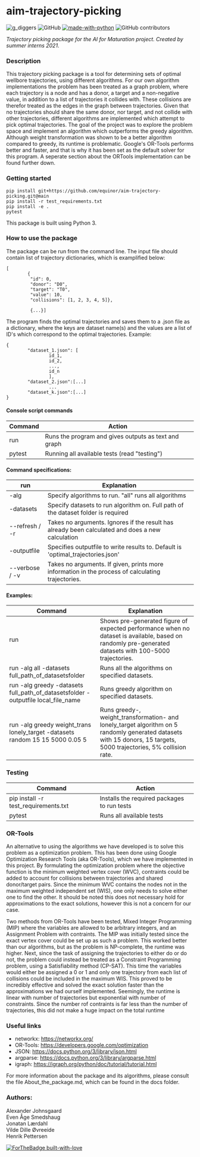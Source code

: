 # aim-trajectory-picking
![g_diggers](https://img.shields.io/badge/gold-diggers-yellow)
![GitHub](https://img.shields.io/github/license/Vildeeide/aim-trajectory-picking)
[![made-with-python](https://img.shields.io/badge/Made%20with-Python-1f425f.svg)](https://www.python.org/)
![GitHub contributors](https://img.shields.io/github/contributors/equinor/aim-trajectory-picking)

<em>Trajectory picking package for the AI for Maturation project. Created by summer interns 2021</em>.

###  Description
This trajectory picking package is a tool for determining sets of optimal wellbore trajectories, using different algorithms.
For our own algorithm implementations the problem has been treated as a graph problem, where each trajectory is a node and has a donor, a target and a non-negative value, in addition to a list of trajectories it collides with. These collisions are therefor treated as the edges in the graph between trajectories. Given that no trajectories should share the same donor, nor target, and not collide with other trajectories, different algorithms are implemented which attempt to pick optimal trajectories. The goal of the project was to explore the problem space and implement an algorithm which outperforms the greedy algorithm. Although weight transformation was shown to be a better algorithm compared to greedy, its runtime is problematic. Google's OR-Tools performs better and faster, and that is why it has been set as the default solver for this program. A seperate section about the ORTools implementation can be found further down.


### Getting started 
```
pip install git+https://github.com/equinor/aim-trajectory-picking.git@main
pip install -r test_requirements.txt
pip install -e .
pytest
```
This package is built using Python 3.

### How to use the package
The package can be run from the command line. The input file should contain list of trajectory dictionaries, which is examplified below:  
```
[
        {
         "id": 0,
         "donor": "D0",
         "target": "T0",
         "value": 10,
         "collisions": [1, 2, 3, 4, 5]},
         
         {...}]
```
The program finds the optimal trajectories and saves them to a .json file as a dictionary, where the keys are dataset name(s) and the values are a list of ID's 
which correspond to the optimal trajectories. Example:
```
{
        "dataset_1.json": [
                id_1,
                id_2,
                ...,
                id_n
                ],
        "dataset_2.json":[...]
                ...
        "dataset_k.json":[...]
}
```

#### Console script commands 

| Command        | Action                                                |
|----------------|-------------------------------------------------------|
| run            | Runs the program and gives outputs as text and graph  |
| pytest         | Running all available tests (read "testing")          |

#### Command specifications:

| run            | Explanation                                                                                        |
|----------------|----------------------------------------------------------------------------------------------------|
| -alg           | Specify algorithms to run. "all" runs all algorithms                                               |
| -datasets      | Specify datasets to run algorithm on. Full path of the dataset folder  is required                 |
| --refresh / -r | Takes no arguments. Ignores if the result has already been calculated and does a new calculation   |
| -outputfile    | Specifies outputfile to write results to. Default is 'optimal_trajectories.json'                   |
| --verbose / -v | Takes no arguments. If given, prints more information in the process of calculating trajectories.  |

 
#### Examples:

| Command | Explanation |
|---|---|
| run  | Shows pre-generated figure of expected performance when no dataset is available, based on randomly pre-generated datasets with 100-5000 trajectories. |
| run -alg all -datasets full_path_of_datasetsfolder | Runs all the algorithms on specified datasets. |
| run -alg greedy -datasets full_path_of_datasetsfolder -outputfile local_file_name | Runs greedy algorithm on specified datasets. |
| run -alg greedy weight_trans lonely_target -datasets random 15 15 5000 0.05 5 | Runs greedy-, weight_transformation- and lonely_target algorithm on 5 randomly generated datasets with 15 donors, 15 targets, 5000 trajectories, 5% collision rate. |

### Testing

| Command                               | Action                                        |
|---------------------------------------|-----------------------------------------------|
| pip install -r test_requirements.txt  | Installs the required packages to run tests   |
| pytest                                | Runs all available tests                      |

### OR-Tools

An alternative to using the algorithms we have developed is to solve this problem as a optimization problem. This has been done using Google Optimization Research Tools (aka OR-Tools), which we have implemented in this project. By formulating the optimization problem where the objective function is the minimum weighted vertex cover (WVC), contraints could be added to account for collisions between trajectories and shared donor/target pairs. Since the minimum WVC contains the nodes not in the maximum weighted independent set (WIS), one only needs to solve either one to find the other. It should be noted this does not necessary hold for approximations to the exact solutions, however this is not a concern for our case.

Two methods from OR-Tools have been tested, Mixed Integer Programming (MIP) where the variables are allowed to be arbitrary integers, and an Assignment Problem with contraints. The MIP was initially tested since the exact vertex cover could be set up as such a problem. This worked better than our algorithms, but as the problem is NP-complete, the runtime was higher. Next, since the task of assigning the trajectories to either do or do not, the problem could instead be treated as a Constraint Programming problem, using a Satisfiability method (CP-SAT). This time the variables would either be assigned a 0 or 1 and only one trajectory from each list of collisions could be included in the maximum WIS. This proved to be incredibly effective and solved the exact solution faster than the approximations we had ourself implemented. Seemingly, the runtime is linear with number of trajectories but exponential with number of constraints. Since the number rof contraints is far less than the number of trajectories, this did not make a huge impact on the total runtime

### Useful links
- networkx: https://networkx.org/ 
- OR-Tools: https://developers.google.com/optimization
- JSON: https://docs.python.org/3/library/json.html
- argparse: https://docs.python.org/3/library/argparse.html
- igraph: https://igraph.org/python/doc/tutorial/tutorial.html

For more information about the package and its algorithms, please consult the file About_the_package.md, which can be found in the docs folder. 

### Authors: ## 
Alexander Johnsgaard\
Even Åge Smedshaug\
Jonatan Lærdahl\
Vilde Dille Øvreeide\
Henrik Pettersen 


[![ForTheBadge built-with-love](http://ForTheBadge.com/images/badges/built-with-love.svg)](https://GitHub.com/Naereen/)
